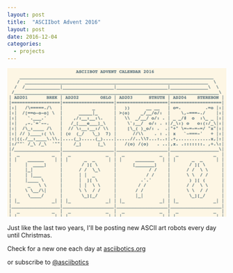 ```yaml
---
layout: post
title:  "ASCIIbot Advent 2016"
layout: post
date: 2016-12-04
categories:
  - projects
---
```


[![ASCIIbot Advent 2016](/i/asciibotadvent2016.png)][1]

Just like the last two years, I'll be posting new ASCII art robots every day until Christmas.

Check for a new one each day at [asciibotics.org](http://asciibotics.org)

[1]: http://asciibotics.org

or subscribe to [@asciibotics](https://twitter.com/asciibotics)
